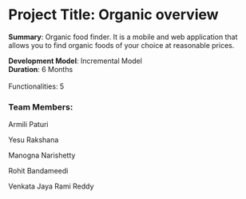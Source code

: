 # Project Title: Organic overview

<b>Summary</b>: Organic food finder. It is a mobile and web application that allows you to find organic foods of your choice at reasonable prices.

<b>Development Model</b>: Incremental Model <br>
<b>Duration</b>: 6 Months <br><br>
Functionalities: 5

### Team Members: 
<p> Armili Paturi</p>
<p> Yesu Rakshana </p>
<p> Manogna Narishetty </p>
<p> Rohit Bandameedi </p>
<p> Venkata Jaya Rami Reddy </p>
